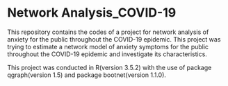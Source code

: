 # Network Analysis_COVID-19
This repository contains the codes of a project for network analysis of anxiety for the public throughout the COVID-19 epidemic.
This project was trying to estimate a network model of anxiety symptoms for the public throughout the COVID-19 epidemic and investigate its characteristics.

This project was conducted in R(version 3.5.2) with the use of package qgraph(version 1.5) and package bootnet(version 1.1.0).
